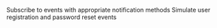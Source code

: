 Subscribe to events with appropriate notification methods
Simulate user registration and password reset events
